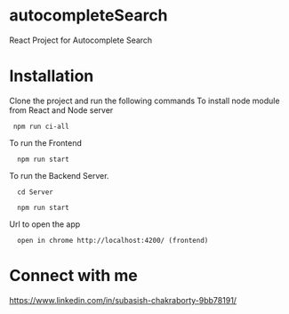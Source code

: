 # autocompleteSearch
React Project for Autocomplete Search

# Installation
Clone the project and run the following commands
 To install node module from React and Node server
   ```
    npm run ci-all
   ``` 

   To run the Frontend
   ```
     npm run start
   ```

   To run the Backend Server.
   ```
     cd Server
   ```
   ```
     npm run start
   ```
  
   Url to open the app

   ```
     open in chrome http://localhost:4200/ (frontend)
   ```  


# Connect with me
https://www.linkedin.com/in/subasish-chakraborty-9bb78191/
